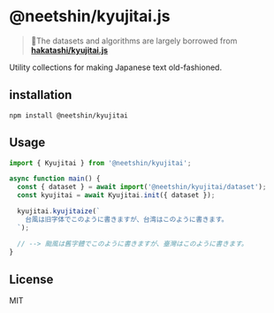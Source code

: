 # @neetshin/kyujitai.js

> 🙏The datasets and algorithms are largely borrowed from **[hakatashi/kyujitai.js](https://github.com/hakatashi/kyujitai.js)**

Utility collections for making Japanese text old-fashioned.

## installation

```
npm install @neetshin/kyujitai
```

## Usage

```js
import { Kyujitai } from '@neetshin/kyujitai';

async function main() {
  const { dataset } = await import('@neetshin/kyujitai/dataset');
  const kyujitai = await Kyujitai.init({ dataset });

  kyujitai.kyujitaize(`
    台風は旧字体でこのように書きますが、台湾はこのように書きます。
  `);

  // --> 颱風は舊字體でこのように書きますが、臺灣はこのように書きます。
}
```

## License

MIT
